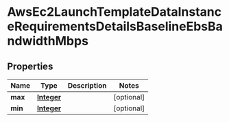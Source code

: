 

# AwsEc2LaunchTemplateDataInstanceRequirementsDetailsBaselineEbsBandwidthMbps


## Properties

| Name | Type | Description | Notes |
|------------ | ------------- | ------------- | -------------|
|**max** | [**Integer**](Integer.md) |  |  [optional] |
|**min** | [**Integer**](Integer.md) |  |  [optional] |



